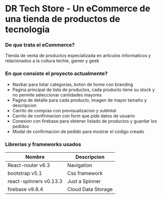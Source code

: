 # DR Tech Store - Un eCommerce de una tienda de productos de tecnologia

### De que trata el eCommerce?
Tienda de venta de productos especializada en articulos informaticos y relacionados a la cultura techie, gamer y geek

### En que consiste el proyecto actualmente?
- Navbar para listar categorias, boton de home con branding
- Pagina principal de lista de productos, cada producto tiene su stock y no permite seleccionar cantidades mayores
- Pagina de detalle para cada producto, imagen de mayor tamaño y descripcion
- Carrito de compras con previsualizacion y subtotal 
- Carrito de confirmacion con form que pide datos de usuario
- Conexion con firebase para obtener listado de productos y guardar los pedidos
- Modal de confirmacion de pedido para mostrar el código creado

### Librerias y frameworks usados

| Nombre                 | Descripcion        |
| ------------------     |  --------------    |
| React-router v6.3      | Navigation         |
| bootstrap v5.1         | Css framework      | 
| react-spinners v0.13.3 | Just a Spinner     |
| firebase v9.8.4        | Cloud Data Storage |

